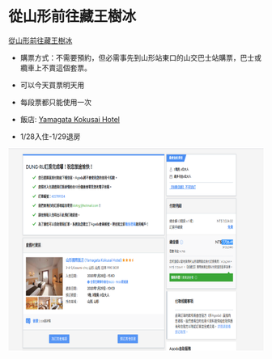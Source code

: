 # 從山形前往藏王樹冰

[從山形前往藏王樹冰](https://www.travalearth.com/post-30705298/)
- 購票方式：不需要預約，但必需事先到山形站東口的山交巴士站購票，巴士或纜車上不賣這個套票。
- 可以今天買票明天用
- 每段票都只能使用一次

- 飯店: [Yamagata Kokusai Hotel](https://goo.gl/maps/TfJmPKRht3ifZWkt9)
- 1/28入住-1/29退房
<p align=center>
<img src="https://raw.githubusercontent.com/davidccc/math-hundred-japan-tour/master/Yamagata-Kokusai-Hotel.png" alt="Hotel" height=400px>
</p>
